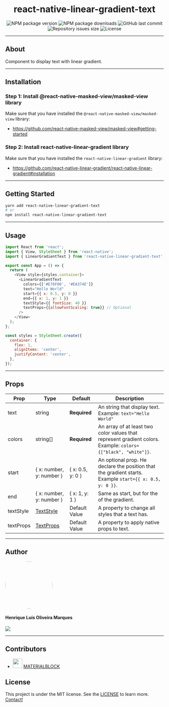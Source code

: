 <h1 align="center" >
  react-native-linear-gradient-text
</h1>

<p align="center" >
  <img alt="NPM package version" src="https://img.shields.io/npm/v/react-native-linear-gradient-text?style=for-the-badge">

  <img alt="NPM package downloads" src="https://img.shields.io/npm/dt/react-native-linear-gradient-text?style=for-the-badge">

  <img alt="GitHub last commit" src="https://img.shields.io/github/last-commit/hmdarkfir3/react-native-linear-gradient-text?style=for-the-badge">

  <img alt="Repository issues size" src="https://img.shields.io/github/issues/hmdarkfir3/react-native-linear-gradient-text?style=for-the-badge">

  <img alt="License" src="https://img.shields.io/badge/license-MIT-blue.svg?style=for-the-badge" />
</p>

---

## About

Component to display text with linear gradient.

---

## Installation

### Step 1: Install @react-native-masked-view/masked-view library

Make sure that you have installed the `@react-native-masked-view/masked-view` library:

- https://github.com/react-native-masked-view/masked-view#getting-started

### Step 2: Install react-native-linear-gradient library

Make sure that you have installed the `react-native-linear-gradient` library:

- https://github.com/react-native-linear-gradient/react-native-linear-gradient#installation

---

## Getting Started

```sh
yarn add react-native-linear-gradient-text
# or
npm install react-native-linear-gradient-text
```

---

## Usage

```js
import React from 'react';
import { View, StyleSheet } from 'react-native';
import { LinearGradientText } from 'react-native-linear-gradient-text';

export const App = () => {
  return (
    <View style={styles.container}>
      <LinearGradientText
        colors={['#E76F00', '#EA374E']}
        text="Hello World"
        start={{ x: 0.5, y: 0 }}
        end={{ x: 1, y: 1 }}
        textStyle={{ fontSize: 40 }}
		textProps={{allowFontScaling: true}} // Optional
      />
    </View>
  );
};

const styles = StyleSheet.create({
  container: {
    flex: 1,
    alignItems: 'center',
    justifyContent: 'center',
  },
});
```

---

## Props

| Prop      | Type                                                       | Default          | Description                                                                                                   |
| --------- | ---------------------------------------------------------- | ---------------- | ------------------------------------------------------------------------------------------------------------- |
| text      | string                                                     | **Required**     | An string that display text. Example: `text="Hello World"`                                                    |
| colors    | string[]                                                   | **Required**     | An array of at least two color values that represent gradient colors. Example: `colors={["black", "white"]}`. |
| start     | { x: number, y: number }                                   | { x: 0.5, y: 0 } | An optional prop. He declare the position that the gradient starts. Example `start={{ x: 0.5, y: 0 }}`.       |
| end       | { x: number, y: number }                                   | { x: 1, y: 1 }   | Same as start, but for the of the gradient.                                                                   |
| textStyle | [TextStyle](https://reactnative.dev/docs/text-style-props) | Default Value    | A property to change all styles that a text has. 
| textProps | [TextProps](https://reactnative.dev/docs/text-style-props#props) | Default Value    | A property to apply native props to text.   |

---

## Author

<img style="border-radius: 50%;" src="https://github.com/HMDarkFir3.png" width="150px;" alt=""/>
 <h4>Henrique Luís Oliveira Marques</h4>

<p align="left">
  <a href="https://www.linkedin.com/in/hlom" target="_blank"><img src="https://img.shields.io/badge/LinkedIn-0077B5?style=for-the-badge&logo=linkedin&logoColor=white"></a>
<p>

---

## Contributors


-  [<img src="https://github.com/BLOCKMATERIAL.png" width="30" height="30">](https://github.com/BLOCKMATERIAL) [MATERIALBLOCK](https://github.com/BLOCKMATERIAL) 
## License

This project is under the MIT license. See the [LICENSE](./LICENSE) to learn more.
<br>
[Contact!](https://www.linkedin.com/in/hlom)
